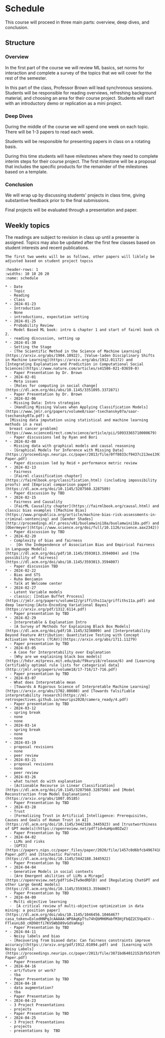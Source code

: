 # Schedule



This course will proceed in three main parts: overview, deep dives, and conclusion.

## Structure

### Overview

In the first part of the course we will review ML basics, set norms for interaction and complete a survey of the topics that we will cover for the rest of the semester.  

In this part of the class, Professor Brown will lead synchronous sessions.  Students will be responsible for reading overviews, refreshing background material, and choosing an area for their course project. Students will start with an introductory demo or replication as a mini project.

### Deep Dives

During the middle of the course we will spend one week on each topic. There will be 1-3 papers to read each week.

Students will be responsible for presenting papers in class on a rotating basis.

During this time students will have milestones where they need to complete interim steps for their course project. The first milestone will be a proposal that includes the specific products for the remainder of the milestones based on a template.  


### Conclusion

<!-- In the end of the course, we will focus on integrating ideas across multiple topics. -->

We will wrap up by discussing students' projects in class time, giving substantive feedback prior to the final submissions.

Final projects will be evaluated through a presentation and paper.


## Weekly topics

The readings are subject to revision in class up until a presenter is assigned.
Topics may also be updated after the first few classes based on student interests
and recent publications.

```{warning}
The first two weeks will be as follows, other papers will liklely be adjusted based on student project topcss
```

``````{list-table} Schedule
:header-rows: 1
:widths: 10 10 20 20
:name: schedule

* - Date
  - Topic
  - Reading
  - Class
* - 2024-01-23
  - Introduction
  - None
  - introductions, expectation setting
* - 2024-01-25
  - Probability Review
  - Model Based ML book: intro & chapter 1 and start of fairml book ch 2.
  - reading discussion, setting up
* - 2024-01-30
  - Setting the Stage
  - [The Scientific Method in the Science of Machine Learning](https://arxiv.org/abs/1904.10922), [Value-laden Disciplinary Shifts in Machine Learning](https://arxiv.org/abs/1912.01172) and [Integrating Explanation and Prediction in Computational Social Sciences](https://www.nature.com/articles/s41586-021-03659-0) 
  - Paper Presentation by Dr. Brown
* - 2024-02-01
  - Meta issues
  - [Roles for computing in social change](https://dl.acm.org/doi/abs/10.1145/3351095.3372871)
  - Paper Presentation by Dr. Brown
* - 2024-02-06
  - Missing Data: Intro strategies
  - [Handling Missing Values when Applying Classification Models](https://www.jmlr.org/papers/volume8/saar-tsechansky07a/saar-tsechansky07a.pdf) &
  [Missing data imputation using statistical and machine learning methods in a real
  breast cancer problem](https://www.sciencedirect.com/science/article/pii/S0933365710000679)
  - Paper discussions led by Ryan and Bori
* - 2024-02-08
  - Missing data with graphical models and causal reasoning
  - [Graphical Models for Inference with Missing Data](https://proceedings.neurips.cc/paper/2013/file/0ff8033cf9437c213ee13937b1c4c455-Paper.pdf)
  - Paper discussion led by Reid + performance metric review
* - 2024-02-13
  - Fairness
  - [Fairml classification chapter](https://fairmlbook.org/classification.html) (including impossibility proofs) and [Emprical comparison paper](https://dl.acm.org/doi/10.1145/3287560.3287589) 
  - Paper discussion by TBD
* - 2024-02-15
  - Fairness and Causality
  - [FairML Causality chapter](https://fairmlbook.org/causal.html) and classic bias examples ([Machine Bias](https://www.propublica.org/article/machine-bias-risk-assessments-in-criminal-sentencing) and [Gender Shades](http://proceedings.mlr.press/v81/buolamwini18a/buolamwini18a.pdf) and [Obermeyer](https://www.science.org/doi/full/10.1126/science.aax2342))
  - Paper discussion by TBD
* - 2024-02-20
  - Complexity of bias and fairness
  -  [On the Independence of Association Bias and Empirical Fairness
in Language Models](https://dl.acm.org/doi/pdf/10.1145/3593013.3594004) and [the possibility of fairness](https://dl.acm.org/doi/abs/10.1145/3593013.3594007)
  - Paper discussion TBD
* - 2024-02-22
  - Bias and STS
  - Ruha Benjamin
  - Talk at Welcome center
* - 2024-02-27
  - Latent Variable models
  - classic: [Indian Buffet Process](https://jmlr.org/papers/volume12/griffiths11a/griffiths11a.pdf) and deep learning:[Auto-Encoding Variational Bayes](https://arxiv.org/pdf/1312.6114.pdf)
  - Paper presentation by TBD
* - 2024-02-29
  - Interpretable & Explanation Intro
  - [A Survey of Methods for Explaining Black Box Models](https://dl.acm.org/doi/pdf/10.1145/3236009) and [Interpretability Beyond Feature Attribution: Quantitative Testing with Concept Activation Vectors (TCAV)](https://arxiv.org/abs/1711.11279)
  - Paper presentation by TBD
* - 2024-03-05
  - A Case for Interpretability over Explanation
  - [Why are we explaining black box models](https://hdsr.mitpress.mit.edu/pub/f9kuryi8/release/6) and [Learning Certifiably optimal rule lists for categorical data](http://jmlr.org/papers/volume18/17-716/17-716.pdf)
  - Paper presentation by TBD
* - 2024-03-07
  - What does Interpretable mean
  - [Towards A Rigorous Science of Interpretable Machine Learning](https://arxiv.org/abs/1702.08608) and [Towards falsifiable interpretability research](https://ml-retrospectives.github.io/neurips2020/camera_ready/4.pdf)
  - Paper presentation by TBD
* - 2024-03-12
  - spring break
  - none
  - none
* - 2024-03-14
  - spring break
  - none
  - none
* - 2024-03-19
  - proposal revisions
  - none
  - peer review
* - 2024-03-21
  - proposal revisions
  - none
  - peer review
* - 2024-03-26
  - what to/not do with explanation
  - [Actionable Recourse in Linear Classification](https://dl.acm.org/doi/10.1145/3287560.3287566) and [Model Reconstruction from Model Explanations](https://arxiv.org/abs/1807.05185)
  - Paper Presentation by TBD
* - 2024-03-28
  - Trust
  - [Formalizing Trust in Artificial Intelligence: Prerequisites, Causes and Goals of Human Trust in AI](https://dl.acm.org/doi/10.1145/3442188.3445923) and [trustworthiness of GPT models](https://openreview.net/pdf?id=kaHpo8OZw2) 
  - Paper Presentation by TBD
* - 2024-04-02
  - LLMs and risks
  - [GPT3](https://papers.nips.cc/paper_files/paper/2020/file/1457c0d6bfcb4967418bfb8ac142f64a-Paper.pdf) and [Stochastic Parrots](https://dl.acm.org/doi/10.1145/3442188.3445922)
  - Paper Presentation by TBD
* - 2024-04-04
  - Generative Models in social contexts
  - [Are Emergent abilities of LLMs a Mirage](https://openreview.net/pdf?id=ITw9edRDlD) and [Regulating ChatGPT and other Large GenAI models](https://dl.acm.org/doi/10.1145/3593013.3594067)
  - Paper Presentation by TBD
* - 2024-04-09
  - Multi objective learning 
  -  [A critical review of multi-objective optimization in data mining: a position paper](https://dl.acm.org/doi/abs/10.1145/1046456.1046467?casa_token=EolodHNPqJcAAAAA:WP8AqKpTtu74hQbMH6MabfM3HjFbQZ2C5Vp4CV--FTleunL6O_cKD98tfi7KVSWbD89vGdVaReg) 
  - Paper Presentation by TBD
* - 2024-04-11
  - Noisy labels and bias 
  - [Recovering from biased data: Can fairness constraints improve accuracy](https://arxiv.org/pdf/1912.01094.pdf) and  [Learning with Noisy Labels](https://proceedings.neurips.cc/paper/2013/file/3871bd64012152bfb53fdf04b401193f-Paper.pdf)
  - Paper Presentation by TBD
* - 2024-04-16
  - art/future or work?
  - tba
  - Paper Presentation by TBD
* - 2024-04-18
  - data augmentation?
  - tba
  - Paper Presentation by 
* - 2024-04-23
  - 3 Project Presentations
  - projects 
  - Paper Presentation by TBD
* - 2024-04-25
  - 3 Project Presentations
  - projects
  - presentations by  TBD


``````


<!--
* - 2021-04-1


* - 2024-05-02
  - 2 Project Presentations Chan  and Surbhi
  - projects
  - presentations with peer feedback; discuss revision plans; overall course review-->



<!-- You can also cite references that are stored in a `bibtex` file. For example,
the following syntax: `` {cite}`holdgraf_evidence_2014` `` will render like
this: {cite}`holdgraf_evidence_2014`.





```{bibliography} references.bib
``` -->
